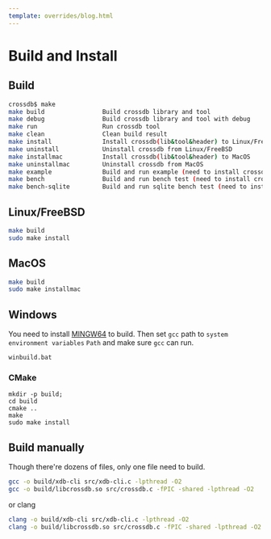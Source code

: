 ```yaml
---
template: overrides/blog.html
---
```


# Build and Install

## Build

```bash
crossdb$ make
make build                Build crossdb library and tool
make debug                Build crossdb library and tool with debug
make run                  Run crossdb tool
make clean                Clean build result
make install              Install crossdb(lib&tool&header) to Linux/FreeBSD
make uninstall            Uninstall crossdb from Linux/FreeBSD
make installmac           Install crossdb(lib&tool&header) to MacOS
make uninstallmac         Uninstall crossdb from MacOS
make example              Build and run example (need to install crossdb first)
make bench                Build and run bench test (need to install crossdb first)
make bench-sqlite         Build and run sqlite bench test (need to install sqlite3 first)
```

## Linux/FreeBSD

```bash
make build
sudo make install
```

## MacOS

```bash
make build
sudo make installmac
```

## Windows

You need to install [MINGW64](https://www.mingw-w64.org/) to build.
Then set `gcc` path to `system environment variables` `Path` and make sure `gcc` can run.

```
winbuild.bat
```

### CMake
```
mkdir -p build;
cd build
cmake ..
make
sudo make install
```

## Build manually

Though there're dozens of files, only one file need to build.

```bash
gcc -o build/xdb-cli src/xdb-cli.c -lpthread -O2
gcc -o build/libcrossdb.so src/crossdb.c -fPIC -shared -lpthread -O2
```

or clang

```bash
clang -o build/xdb-cli src/xdb-cli.c -lpthread -O2
clang -o build/libcrossdb.so src/crossdb.c -fPIC -shared -lpthread -O2
```

